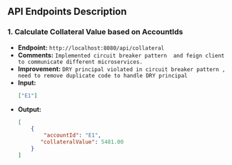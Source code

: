 ## API Endpoints Description

### 1. Calculate Collateral Value based on AccountIds
- **Endpoint:** `http://localhost:8080/api/collateral`
- **Comments:** `Implemented circuit breaker pattern  and feign client to communicate different microservices. `
- **Improvement:** `DRY principal violated in circuit breaker pattern , need to remove duplicate code to handle DRY principal `
- **Input:** 
    ```json
    ["E1"]
    ```
- **Output:** 
    ```json
    [
        {
            "accountId": "E1",
           "collateralValue": 5481.00
        }
    ]
    ```